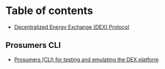 # Table of contents

* [Decentralized Energy Exchange (DEX) Protocol](README.md)

## Prosumers CLI

* [Prosumers (CLI) for testing and emulating the DEX platform](prosumers-cli/prosumers-cli-for-testing-and-emulating-the-dex-platform.md)
